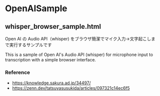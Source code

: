 # OpenAISample

## whisper_browser_sample.html

Open AI の Audio API（whisper) をブラウザ簡潔でマイク入力→文字起こしまで実行するサンプルです

This is a sample of Open AI's Audio API (whisper) for microphone input to transcription with a simple browser interface.

### Reference

* https://knowledge.sakura.ad.jp/34497/
* https://zenn.dev/tatsuyasusukida/articles/097321c14ec6f5
